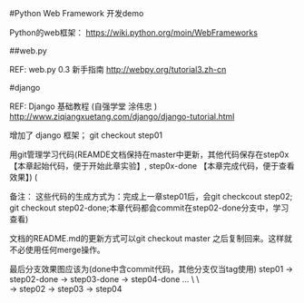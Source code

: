 #Python Web Framework 开发demo


Python的web框架： https://wiki.python.org/moin/WebFrameworks


##web.py

REF: web.py 0.3 新手指南 http://webpy.org/tutorial3.zh-cn


#django

REF: Django 基础教程 (自强学堂 涂伟忠 ) http://www.ziqiangxuetang.com/django/django-tutorial.html

增加了 django 框架；
git checkout step01 

用git管理学习代码(REAMDE文档保持在master中更新，其他代码保存在step0x【本章起始代码，便于开始此章实验】, step0x-done 【本章完成代码，便于查看效果】) (

备注：
这些代码的生成方式为：完成上一章step01后，会git checkcout step02; git checkout step02-done;本章代码都会commit在step02-done分支中，学习查看)

文档的README.md的更新方式可以git checkout master 之后复制回来。这样就不必使用任何merge操作。

最后分支效果图应该为(done中含commit代码，其他分支仅当tag使用)
    step01 -> step02-done -> step03-done -> step04-done ... 
          \               \               \
           -> step02       -> step03      -> step04

